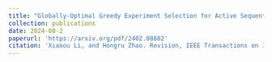 ```yaml
---
title: "Globally-Optimal Greedy Experiment Selection for Active Sequential Estimation"
collection: publications
date: 2024-08-2
paperurl: 'https://arxiv.org/pdf/2402.08602'
citation: 'Xiaoou Li, and Hongru Zhao. Revision, IEEE Transactions on Information Theory (2024).'
---
```

